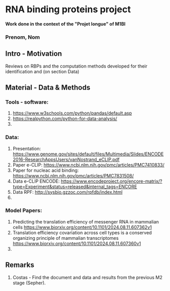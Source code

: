 # RNA binding proteins project

#### Work done in the context of the "Projet longue" of M1BI

### Prenom, Nom

## Intro - Motivation

Reviews on RBPs and the computation methods developed for their identification and (on section Data)

## Material - Data & Methods

### Tools - software:

1. https://www.w3schools.com/python/pandas/default.asp
2. https://realpython.com/python-for-data-analysis/
3. 


### Data:
1. Presentation: https://www.genome.gov/sites/default/files/Multimedia/Slides/ENCODE2016-ResearchAppsUsers/vanNostrand_eCLIP.pdf
2. Paper e-CLIP: https://www.ncbi.nlm.nih.gov/pmc/articles/PMC7410833/
3. Paper for nucleac acid binding: https://www.ncbi.nlm.nih.gov/pmc/articles/PMC7831508/
4. Data e-CLIP ENCODE: https://www.encodeproject.org/encore-matrix/?type=Experiment&status=released&internal_tags=ENCORE
5. Data RPF: http://sysbio.gzzoc.com/rpfdb/index.html
6. 

### Model Papers:
1. Predicting the translation efficiency of messenger RNA in mammalian cells https://www.biorxiv.org/content/10.1101/2024.08.11.607362v1
2. Translation efficiency covariation across cell types is a conserved organizing principle of mammalian transcriptomes https://www.biorxiv.org/content/10.1101/2024.08.11.607360v1
3. 

## Remarks
1. Costas - Find the document and data and results from the previous M2 stage (Sepher).